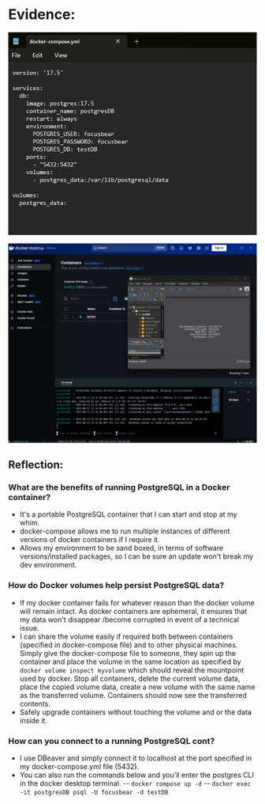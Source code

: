 # Evidence:

![alt text](image.png)

![alt text](image-1.png)

## Reflection:

### What are the benefits of running PostgreSQL in a Docker container?

- It's a portable PostgreSQL container that I can start and stop at my whim.
- docker-compose allows me to run multiple instances of different versions of docker containers if I require it.
- Allows my environment to be sand boxed, in terms of software versions/installed packages, so I can be sure an update won't break my dev environment.

### How do Docker volumes help persist PostgreSQL data?

- If my docker container fails for whatever reason than the docker volume will remain intact. As docker containers are ephemeral, it ensures that my data won't disappear
  /become corrupted in event of a technical issue.
- I can share the volume easily if required both between containers (specified in docker-compose file) and to other physical machines. Simply give the docker-compose file to someone, they spin up the container and place the volume in the same location as specified by `docker volume inspect myvolume` which should reveal the mountpoint used by docker. Stop all containers, delete the current volume data, place the copied volume data, create a new volume with the same name as the transferred volume. Containers should now see the transferred contents.
- Safely upgrade containers without touching the volume and or the data inside it.

### How can you connect to a running PostgreSQL cont?

- I use DBeaver and simply connect it to localhost at the port specified in my docker-compose.yml file (5432).
- You can also run the commands below and you'll enter the postgres CLI in the docker desktop terminal.
  -- `docker compose up -d`
  -- `docker exec -it postgresDB psql -U focusbear -d testDB`
